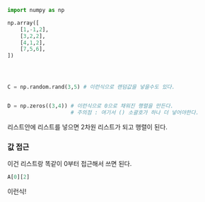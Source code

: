 
```python
import numpy as np

np.array([
	[1,-1,2],
	[3,2,2],
	[4,1,2],
	[7,5,6],
])




C = np.random.rand(3,5) # 이런식으로 랜덤값을 넣을수도 있다.


D = np.zeros((3,4)) # 이런식으로 0으로 채워진 행렬을 만든다.
					# 주의점 : 여기서 () 소괄호가 하나 더 넣어야한다.

```
리스트안에 리스트를 넣으면 2차원 리스트가 되고 행렬이 된다.


### 값 접근 
이건 리스트랑 똑같이 0부터 접근해서 쓰면 된다.
```python
A[0][2]
```
이런식!